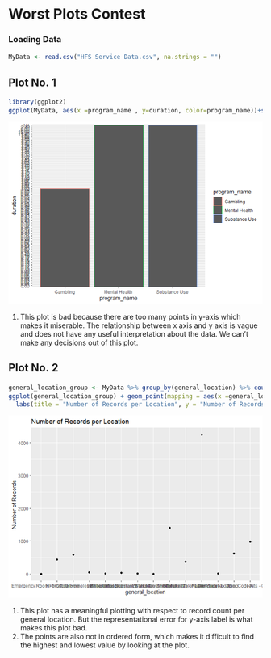Worst Plots Contest
================

### Loading Data

``` r
MyData <- read.csv("HFS Service Data.csv", na.strings = "")
```

## Plot No. 1

``` r
library(ggplot2)
ggplot(MyData, aes(x =program_name , y=duration, color=program_name))+stat_summary(fun = "mean", geom = "bar")
```

![](https://github.com/pbasia/Assignments_ISQA8600/blob/main/Worst%20Plots/images/unnamed-chunk-2-1.png)<!-- -->

1.  This plot is bad because there are too many points in y-axis which
    makes it miserable. The relationship between x axis and y axis is
    vague and does not have any useful interpretation about the data. We
    can’t make any decisions out of this plot.

## Plot No. 2

``` r
general_location_group <- MyData %>% group_by(general_location) %>% count(sort=TRUE)
ggplot(general_location_group) + geom_point(mapping = aes(x =general_location, y = n)) +
  labs(title = "Number of Records per Location", y = "Number of Records", x = "general_location")
```

![](https://github.com/pbasia/Assignments_ISQA8600/blob/main/Worst%20Plots/images/unnamed-chunk-3-1.png)<!-- -->

1.  This plot has a meaningful plotting with respect to record count per
    general location. But the representational error for y-axis label is
    what makes this plot bad.
2.  The points are also not in ordered form, which makes it difficult to
    find the highest and lowest value by looking at the plot.
